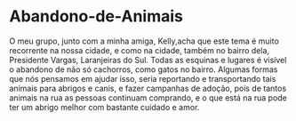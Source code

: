 # Abandono-de-Animais
O meu grupo, junto com a minha amiga, Kelly,acha que este tema é muito recorrente na nossa cidade, e como na cidade, também no bairro dela, Presidente Vargas, Laranjeiras do Sul. Todas as esquinas e lugares é visível o abandono de não só cachorros, como gatos no bairro. Algumas formas que nós pensamos em ajudar isso, seria reportando e transportando tais animais para abrigos e canis, e fazer campanhas de adoção, pois de tantos animais na rua as pessoas continuam comprando, e o que está na rua pode ter um abrigo melhor com bastante cuidado e amor.
